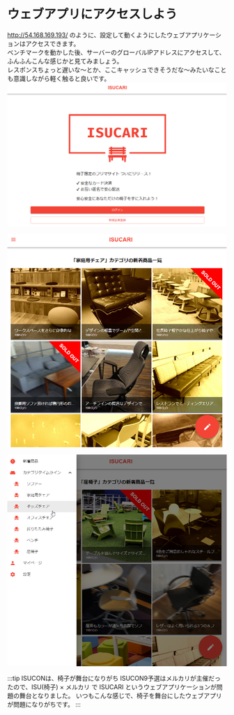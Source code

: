 # ウェブアプリにアクセスしよう

http://54.168.169.193/ のように、設定して動くようにしたウェブアプリケーションはアクセスできます。  
ベンチマークを動かした後、サーバーのグローバルIPアドレスにアクセスして、ふんふんこんな感じかと見てみましょう。  
レスポンスちょっと遅いな～とか、ここキャッシュできそうだな～みたいなことも意識しながら軽く触ると良いです。
![](4-img/img.png)

![](4-img/img_1.png)

![](4-img/img_2.png)


:::tip ISUCONは、椅子が舞台になりがち
ISUCON9予選はメルカリが主催だったので、ISU(椅子) × メルカリ で ISUCARI というウェブアプリケーションが問題の舞台となりました。
いつもこんな感じで、椅子を舞台にしたウェブアプリが問題になりがちです。
:::